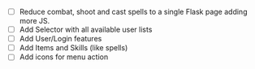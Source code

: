 - [ ] Reduce combat, shoot and cast spells to a single Flask page adding more JS.
- [ ] Add Selector with all available user lists
- [ ] Add User/Login features
- [ ] Add Items and Skills (like spells)
- [ ] Add icons for menu action 
